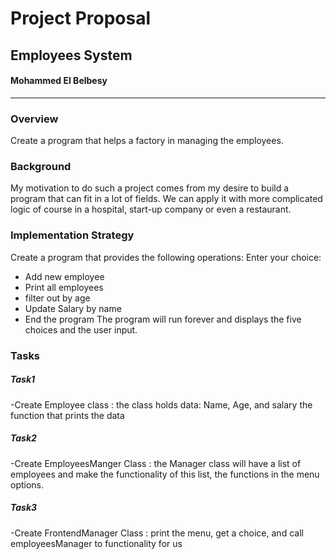 # Project Proposal

## Employees System 
#### Mohammed El Belbesy 
------------------------


### Overview 

Create a program that helps a factory in managing the employees.

### Background 

My motivation to do such a project comes from my desire to build a program that can fit in a lot of fields. We can apply it with more complicated logic of course in a hospital, start-up company or even a restaurant.

### Implementation Strategy 

Create a program that provides the following operations:
 Enter your choice:
- Add new employee
- Print all employees
- filter out by age
- Update Salary by name
- End the program
The program will run forever and displays the five choices and the user input.

### Tasks 


##### Task1 

-Create Employee class : 
the class holds data: Name, Age, and salary
the function that prints the data 

##### Task2 

-Create EmployeesManger Class :
the Manager class will have a list of employees and make the functionality of this list, the functions in the menu options.

##### Task3 

-Create FrontendManager Class :
print the menu, get a choice, and call employeesManager to functionality for us 






